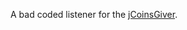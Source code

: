 A bad coded listener for the [jCoinsGiver](https://github.com/xXSchrandXx/SpigotPlugins/blob/master/WoltlabAPI/src/main/java/de/xxschrandxx/wsc/core/jCoinsGiver.java).